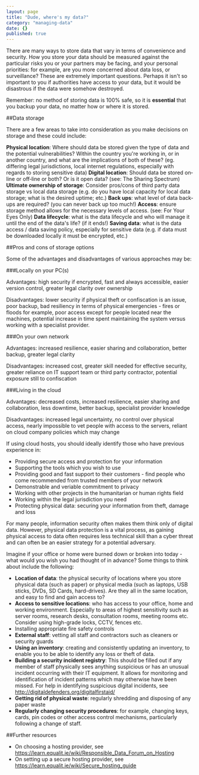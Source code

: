 ```yaml
---
layout: page
title: "Dude, where's my data?"
category: "managing-data"
date: {}
published: true
---
```


There are many ways to store data that vary in terms of convenience and security. How you store your data should be measured against the particular risks you or your partners may be facing, and your personal priorities: for example, are you more concerned about data loss, or surveillance? These are extremely important questions. Perhaps it isn't so important to you if authorities have access to your data, but it would be disastrous if the data were somehow destroyed.

Remember: no method of storing data is 100% safe, so it is **essential** that you backup your data, no matter how or where it is stored.  

##Data storage

There are a few areas to take into consideration as you make decisions on storage and these could include:

**Physical location**: Where should data be stored given the type of data and the potential vulnerabilities? Within the country you're working in, or in another country, and what are the implications of both of these? (eg. differing legal jurisdictions, local internet regulations, especially with regards to storing sensitive data) 
**Digital location**: Should data be stored on‐line or off‐line or both? Or is it open data? (see: The Sharing Spectrum) 
**Ultimate ownership of storage**: Consider pros/cons of third party data storage vs local data storage (e.g. do you have local capacity for local data storage; what is the desired uptime; etc.)
**Back ups**: what level of data back‐ups are required? (you can never back up too much!) 
**Access**: ensure storage method allows for the necessary levels of access. (see: For Your Eyes Only) 
**Data lifecycle**: what is the data lifecycle and who will manage it until the end of the data's life? (if it ends!)
**Saving data**: what is the data access / data saving policy, especially for sensitive data (e.g. if data must be downloaded locally it must be encrypted, etc.)

##Pros and cons of storage options

Some of the advantages and disadvantages of various approaches may be:

###Locally on your PC(s)

Advantages:  high security if encrypted, fast and always accessible, easier version control, greater legal clarity over ownership

Disadvantages: lower security if physical theft or confiscation is an issue, poor backup, bad resiliency in terms of physical emergencies - fires or floods for example,  poor access except for people located near the machines, potential increase in time spent maintaining the system versus working with a specialist provider.

###On your own network

Advantages: increased resilience, easier sharing and collaboration, better backup, greater legal clarity

Disadvantages: increased cost, greater skill needed for effective security, greater reliance on IT support team or third party contractor, potential exposure still to confiscation

###Living in the cloud

Advantages: decreased costs, increased resilience, easier sharing and collaboration, less downtime, better backup, specialist provider knowledge

Disadvantages: increased legal uncertainty, no control over physical access, nearly impossible to vet people with access to the servers, reliant on cloud company policies which may change

If using cloud hosts, you should ideally identify those who have previous experience in:

- Providing secure access and protection for your information
- Supporting the tools which you wish to use
- Providing good and fast support to their customers - find people who come recommended from trusted members of your network
- Demonstrable and veriable commitment to privacy
- Working with other projects in the humanitarian or human rights field 
- Working within the legal jurisdiction you need
- Protecting physical data: securing your information from theft, damage and loss

For many people, information security often makes them think only of digital data. However, physical data protection is a vital process, as gaining physical access to data often requires less technical skill than a cyber threat and can often be an easier strategy for a potential adversary.

Imagine if your office or home were burned down or broken into today - what would you wish you had thought of in advance? Some things to think about include the following:

- **Location of data**: the physical security of locations where you store physical data (such as paper) or physical media (such as laptops, USB sticks, DVDs, SD Cards, hard-drives). Are they all in the same location, and easy to find and gain access to? 
- **Access to sensitive locations**: who has access to your office, home and working environment. Especially to areas of highest sensitivity such as server rooms, research desks, consultation rooms, meeting rooms etc. Consider using high-grade locks, CCTV, fences etc.
- Installing appropriate fire safety controls
- **External staff**: vetting all staff and contractors such as cleaners or security guards
- **Using an inventory**: creating and consistently updating an inventory, to enable you to be able to identify any loss or theft of data.
- **Building a security incident registry**: This should be filled out if any member of staff physically sees anything suspicious or has an unusual incident occurring with their IT equipment. It allows for monitoring and identification of incident patterns which may otherwise have been missed. For help in identifying suspicious digital incidents, see http://digitaldefenders.org/digitalfirstaid/
- **Getting rid of physical waste**: regularly shredding and disposing of any paper waste
- **Regularly changing security procedures**: for example, changing keys, cards, pin codes or other access control mechanisms, particularly following a change of staff.

##Further resources

- On choosing a hosting provider, see https://learn.equalit.ie/wiki/Responsible_Data_Forum_on_Hosting
- On setting up a secure hosting provider, see https://learn.equalit.ie/wiki/Secure_hosting_guide